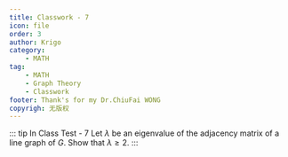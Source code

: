 ```yaml
---
title: Classwork - 7
icon: file
order: 3
author: Krigo
category:
    - MATH
tag: 
    - MATH
    - Graph Theory
    - Classwork
footer: Thank's for my Dr.ChiuFai WONG
copyrigh: 无版权
---
```

::: tip In Class Test - 7
Let $\lambda$ be an eigenvalue of the adjacency matrix of a line graph of $G$. Show that $\lambda \geq 2$.
:::